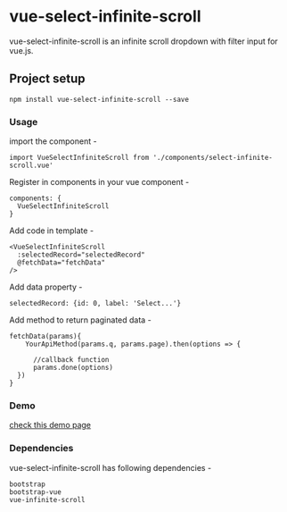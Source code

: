 # vue-select-infinite-scroll
vue-select-infinite-scroll is an infinite scroll dropdown with filter input for vue.js.
## Project setup
```
npm install vue-select-infinite-scroll --save
```

### Usage

import the component -

```
import VueSelectInfiniteScroll from './components/select-infinite-scroll.vue'
```
Register in components in your vue component -

```
components: {
  VueSelectInfiniteScroll
}
```

Add code in template -

```
<VueSelectInfiniteScroll
  :selectedRecord="selectedRecord"
  @fetchData="fetchData"
/>
```

Add data property -

```
selectedRecord: {id: 0, label: 'Select...'}
```

Add method to return paginated data -

```
fetchData(params){
    YourApiMethod(params.q, params.page).then(options => {

      //callback function
      params.done(options)
  })
}
```

### Demo
<a href="vueinfinitescroll.clickvalley.in">check this demo page</a>


### Dependencies
vue-select-infinite-scroll has following dependencies -
```
bootstrap
bootstrap-vue
vue-infinite-scroll
```

